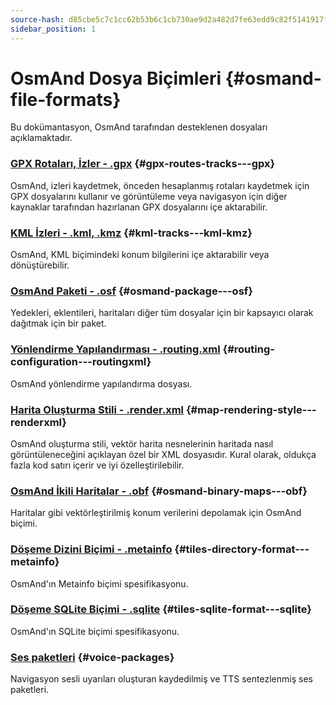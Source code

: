 ```yaml
---
source-hash: d85cbe5c7c1cc62b53b6c1cb730ae9d2a482d7fe63edd9c82f5141917f091420
sidebar_position: 1
---
```


# OsmAnd Dosya Biçimleri {#osmand-file-formats}

Bu dokümantasyon, OsmAnd tarafından desteklenen dosyaları açıklamaktadır.

### [GPX Rotaları, İzler - .gpx](./osmand-gpx.md) {#gpx-routes-tracks---gpx}

OsmAnd, izleri kaydetmek, önceden hesaplanmış rotaları kaydetmek için GPX dosyalarını kullanır ve görüntüleme veya navigasyon için diğer kaynaklar tarafından hazırlanan GPX dosyalarını içe aktarabilir.

### [KML İzleri - .kml, .kmz](./osmand-kml.md) {#kml-tracks---kml-kmz}

OsmAnd, KML biçimindeki konum bilgilerini içe aktarabilir veya dönüştürebilir.

### [OsmAnd Paketi - .osf](./osmand-osf.md) {#osmand-package---osf}

Yedekleri, eklentileri, haritaları diğer tüm dosyalar için bir kapsayıcı olarak dağıtmak için bir paket.

### [Yönlendirme Yapılandırması - .routing.xml](./osmand-routing-xml.md) {#routing-configuration---routingxml}

OsmAnd yönlendirme yapılandırma dosyası.

### [Harita Oluşturma Stili - .render.xml](./osmand-rendering-style.md) {#map-rendering-style---renderxml}

OsmAnd oluşturma stili, vektör harita nesnelerinin haritada nasıl görüntüleneceğini açıklayan özel bir XML dosyasıdır. Kural olarak, oldukça fazla kod satırı içerir ve iyi özelleştirilebilir.

### [OsmAnd İkili Haritalar - .obf](./osmand-obf.md) {#osmand-binary-maps---obf}

Haritalar gibi vektörleştirilmiş konum verilerini depolamak için OsmAnd biçimi.

### [Döşeme Dizini Biçimi - .metainfo](./osmand-metainfo.md) {#tiles-directory-format---metainfo}

OsmAnd'ın Metainfo biçimi spesifikasyonu.

### [Döşeme SQLite Biçimi - .sqlite](./osmand-sqlite.md) {#tiles-sqlite-format---sqlite}

OsmAnd'ın SQLite biçimi spesifikasyonu.

### [Ses paketleri](./osmand-voice-package.mdx) {#voice-packages}

Navigasyon sesli uyarıları oluşturan kaydedilmiş ve TTS sentezlenmiş ses paketleri.
